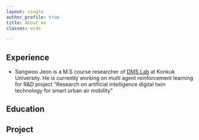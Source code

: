```yaml
---
layout: single
author_profile: true
title: About me
classes: wide

---
```


## Experience
- Sangwoo Jeon is a M.S course researcher of [DMS Lab](https://dmslab-konkuk.github.io/) at Konkuk University. He is currently working on multi agent reinforcement learning for R&D project "Research on artificial intelligence digital twin technology for smart urban air mobility"

## Education
## Project
